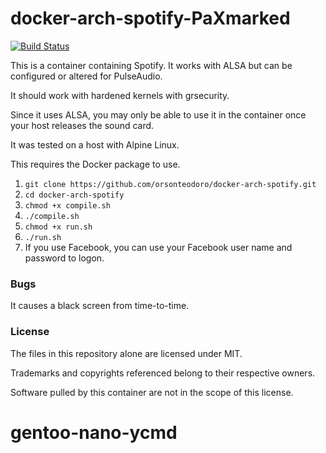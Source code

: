 # docker-arch-spotify-PaXmarked

[![Build Status](https://travis-ci.org/orsonteodoro/docker-arch-spotify-PaXmarked.svg?branch=master)](https://travis-ci.org/orsonteodoro/docker-arch-spotify-PaXmarked)

This is a container containing Spotify.  It works with ALSA but can be configured or altered for PulseAudio.

It should work with hardened kernels with grsecurity.

Since it uses ALSA, you may only be able to use it in the container once your host releases the sound card.

It was tested on a host with Alpine Linux.

This requires the Docker package to use.

1. `git clone https://github.com/orsonteodoro/docker-arch-spotify.git`
2. `cd docker-arch-spotify`
3. `chmod +x compile.sh`
4. `./compile.sh`
5. `chmod +x run.sh`
6. `./run.sh`
7.  If you use Facebook, you can use your Facebook user name and password to logon.

### Bugs

It causes a black screen from time-to-time.

### License

The files in this repository alone are licensed under MIT.

Trademarks and copyrights referenced belong to their respective owners.

Software pulled by this container are not in the scope of this license.
# gentoo-nano-ycmd
